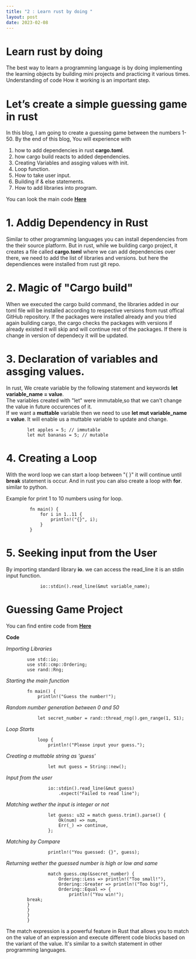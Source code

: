 ```yaml
---
title: "2 : Learn rust by doing "
layout: post
date: 2023-02-08
---
```

# Learn rust by doing
The best way to learn a programming language is by doing implementing the learning objects by building mini projects and practicing it various times. Understanding of code How it working is an important step.

# Let’s create a simple guessing game in rust
In this blog, I am going to create a guessing game between the numbers 1-50. By the end of this blog, You will experience with 
1. how to add dependencies in rust  **cargo.toml**. 
2. how cargo build reacts to added dependencies.
3. Creating Variables and assging values with init.
4. Loop function.
5. How to take user input.
6. Building if & else statements.
7. How to add libraries into program.


You can look the main code **[Here](https://github.com/Sathvik-Chowdary-Veerapaneni/Learning-the-RUST/blob/main/Code/main.rs)**

# 1. Addig Dependency in Rust
Similar to other programming languages you can install dependencies from the their source platform. But in rust, while we building cargo project, it creates a file called **cargo.toml** where we can add dependencies over there, we need to add the list of libraries and versions. but here the dependiences were installed from rust git repo.

# 2. Magic of "Cargo build"
When we executed the cargo build command, the libraries added in our toml file will be installed according to respective versions from rust offical GitHub repository. If the packages were installed already and you tried again building cargo, the cargo checks the packages with versions if already existed it will skip and will continue rest of the packages. If there is change in version of dependecy it will be updated.

# 3. Declaration of variables and assging values.
In rust, We create variable by the following statement and keywords **let variable_name = value**. </br> The variables created with "let" were immutable,so that we can't change the value in future occurences of it. </br> If we want a **muttable** variable then we need to use **let mut variable_name = value**. It will enable us a muttable variable to update and change. </br> 
            
            let apples = 5; // immutable
            let mut bananas = 5; // mutable
   
# 4. Creating a Loop
With the word loop we can start a loop between "{ }" it will continue until **break** statement is occur. And in rust you can also create a loop with **for**. similar to python. 
          
 Example for print 1 to 10 numbers using for loop.

             fn main() {
                 for i in 1..11 {
                     println!("{}", i);
                 }
             }
    
# 5. Seeking input from the User
By importing standard library **io**. we can access the read_line it is an stdin input function. 
                 
                 io::stdin().read_line(&mut variable_name);
                 
# Guessing Game Project 

You can find entire code from **[Here](https://github.com/Sathvik-Chowdary-Veerapaneni/Learning-the-RUST/blob/main/Code/main.rs)**

**Code**
           
*Importing Libraries* 
           
            use std::io;
            use std::cmp::Ordering;
            use rand::Rng;
            
*Starting the main function*
        
            fn main() {
                println!("Guess the number!");
                
*Random number generation between 0 and 50*

                let secret_number = rand::thread_rng().gen_range(1, 51);
                
*Loop Starts*
      
                loop {
                    println!("Please input your guess.");
                    
*Creating a muttable string as 'guess'*

                    let mut guess = String::new();
                    
*Input from the user*

                    io::stdin().read_line(&mut guess)
                        .expect("Failed to read line");
                        
*Matching wether the input is integer or not*

                    let guess: u32 = match guess.trim().parse() {
                        Ok(num) => num,
                        Err(_) => continue,
                    };
                    
*Matching by Compare*
   
                    println!("You guessed: {}", guess);
                    
*Returning wether the guessed number is high or low and same*

                    match guess.cmp(&secret_number) {
                        Ordering::Less => println!("Too small!"),
                        Ordering::Greater => println!("Too big!"),
                        Ordering::Equal => {
                            println!("You win!");
            break; 
            }
            }
            }
            }
                 
            
The match expression is a powerful feature in Rust that allows you to match on the value of an expression and execute different code blocks based on the variant of the value. It's similar to a switch statement in other programming languages.
